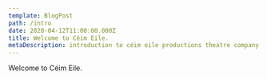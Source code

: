 ```yaml
---
template: BlogPost
path: /intro
date: 2020-04-12T11:00:00.000Z
title: Welcome to Céim Eile.
metaDescription: introduction to céim eile productions theatre company blog
---
```

Welcome to Céim Eile.
